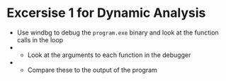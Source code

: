 # Excersise 1 for Dynamic Analysis
- Use windbg to debug the `program.exe` binary and look at the function calls in the loop
- - Look at the arguments to each function in the debugger
- - Compare these to the output of the program
